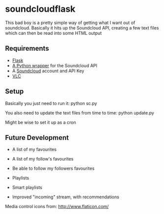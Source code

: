 soundcloudflask
===============

This bad boy is a pretty simple way of getting what I want out of soundcloud. Basically it hits up the Soundcloud API, creating a few text files which can then be read into some HTML output


Requirements
------------

* [Flask](http://flask.pocoo.org/)
* [A Python wrapper](https://github.com/soundcloud/soundcloud-python) for the Soundcloud API
* A [Soundcloud](https://developers.soundcloud.com/) account and API Key
* [VLC](http://www.videolan.org/vlc/index.html)

Setup
-----

Basically you just need to run it: python sc.py

You also need to update the text files from time to time: python update.py

Might be wise to set it up as a cron

Future Development
------------------

* A list of my favourites
* A list of my follow's favourites
* Be able to follow my followers favourites

* Playlists
* Smart playlists
* Improved "incoming" stream, with recommendations


Media control icons from: http://www.flaticon.com/